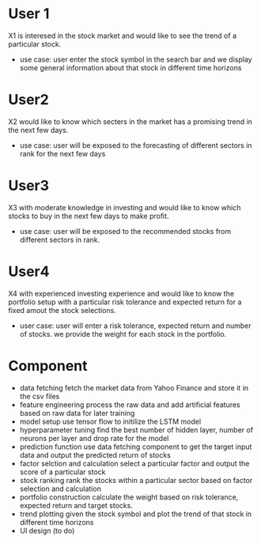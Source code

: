 # User 1
X1 is interesed in the stock market and would like to see the trend of a particular stock.
- use case: user enter the stock symbol in the search bar and we display some general information about that stock in different time horizons

# User2
X2 would like to know which secters in the market has a promising trend in the next few days.
-  use case: user will be exposed to the forecasting of different sectors in rank for the next few days

# User3
X3 with moderate knowledge in investing and would like to know which stocks to buy in the next few days to make profit.
- use case: user will be exposed to the recommended stocks from different sectors in rank.

# User4
X4 with experienced investing experience and would like to know the portfolio setup with a particular risk tolerance and expected return for a fixed amout the stock selections.
- user case: user will enter a risk tolerance, expected return and number of stocks. we provide the weight for each stock in the portfolio.




# Component
- data fetching
  fetch the market data from Yahoo Finance and store it in the csv files
- feature engineering
  process the raw data and add artificial features based on raw data for later training
- model setup
  use tensor flow to initilize the LSTM model
- hyperparameter tuning
  find the best number of hidden layer, number of neurons per layer and drop rate for the model
- prediction function
  use data fetching component to get the target input data and output the predicted return of stocks
- factor selction and calculation
  select a particular factor and output the score of a particular stock
- stock ranking
  rank the stocks within a particular sector based on factor selection and calculation
- portfolio construction
  calculate the weight based on risk tolerance, expected return and target stocks.
- trend plotting
  given the stock symbol and plot the trend of that stock in different time horizons
- UI design
  (to do)
